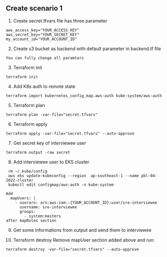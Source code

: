 ## Create scenario 1
1. Create secret.tfvars file has three parameter 
```
aws_access_key="YOUR_ACCESS_KEY"
aws_secret_key="YOUR_SECRET_KEY"
my_account_id="YOUR_ACCOUNT_ID"

```

2. Create s3 bucket as backend with default parameter in backend.tf file
```
You can fully change all paramters 
```

3. Terraform init 
```
terraform init 
```

4. Add K8s auth to remote state 

```
terraform import kubernetes_config_map.aws-auth kube-system/aws-auth

```

5. Terraform plan
```
terraform plan -var-file="secret.tfvars"
```

6. Terraform apply 
```
terraform apply -var-file="secret.tfvars" --auto-approve
```

7. Get secret key of interviewee user 
```
terraform output -raw secret
```

8. Add interviewee user to EKS cluster 
```
 rm ~/.kube/config  
 aws eks update-kubeconfig --region  ap-southeast-1 --name pbl-04-2022-cluster
 kubectl edit configmap/aws-auth -n kube-system

Add  
  mapUsers: |
    - userarn: arn:aws:iam::{YOUR_ACCOUNT_ID}:user/sre-interviewee
      username: sre-interviewee
      groups:
        - system:masters
after mapRoles section
```

9. Get some informations from output and send them to interviewee

10. Terraform destroy 
Remove mapUser section added above and run: 
```
terraform destroy -var-file="secret.tfvars" --auto-approve
```